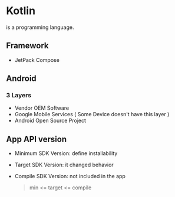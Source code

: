 # Kotlin

is a programming language.

## Framework

- JetPack Compose

## Android

### 3 Layers

- Vendor OEM Software
- Google Mobile Services ( Some Device doesn't have this layer )
- Android Open Source Project

## App API version

- Minimum SDK Version: define installability
- Target SDK Version: it changed behavior
- Compile SDK Version: not included in the app

  > min <= target <= compile
